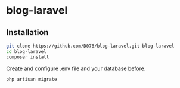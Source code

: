 # blog-laravel

## Installation

```bash
git clone https://github.com/D076/blog-laravel.git blog-laravel
cd blog-laravel
composer install
```
Create and configure .env file and your database before.
```bash
php artisan migrate
```
